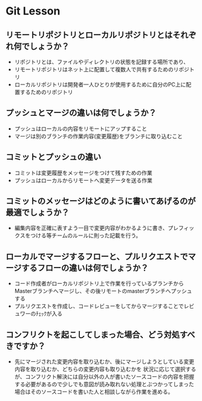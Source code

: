 # Git Lesson

## リモートリポジトリとローカルリポジトリとはそれぞれ何でしょうか？

* リポジトリとは、ファイルやディレクトリの状態を記録する場所であり、
* リモートリポジトリはネット上に配置して複数人で共有するためのリポジトリ
* ローカルリポジトリは開発者一人ひとりが使用するために自分のPC上に配置するためのリポジトリ

## プッシュとマージの違いは何でしょうか？

* プッシュはローカルの内容をリモートにアップすること
* マージは別のブランチの作業内容(変更履歴)をブランチに取り込むこと

## コミットとプッシュの違い

* コミットは変更履歴をメッセージをつけて残すための作業
* プッシュはローカルからリモートへ変更データを送る作業

## コミットのメッセージはどのように書いてあげるのが最適でしょうか？

* 編集内容を正確に表すよう一目で変更内容がわかるように書き、プレフィックスをつける等チームのルールに則った記載を行う。

## ローカルでマージするフローと、プルリクエストでマージするフローの違いは何でしょうか？

* コード作成者がローカルリポジトリ上で作業を行っているブランチからMasterブランチへマージし、その後リモートのmasterブランチへプッシュする
* プルリクエストを作成し、コードレビューをしてからマージすることでレビュワーのﾁｪｯｸが入る

## コンフリクトを起こしてしまった場合、どう対処すべきですか？

* 先にマージされた変更内容を取り込むか、後にマージしようとしている変更内容を取り込むか、どちらの変更内容も取り込むかを
状況に応じて選択するが、コンフリクト解決には自分以外の人が書いたソースコードの内容を把握する必要があるので少しでも意図が読み取れない処理とぶつかってしまった場合はそのソースコードを書いた人と相談しながら作業を進める。